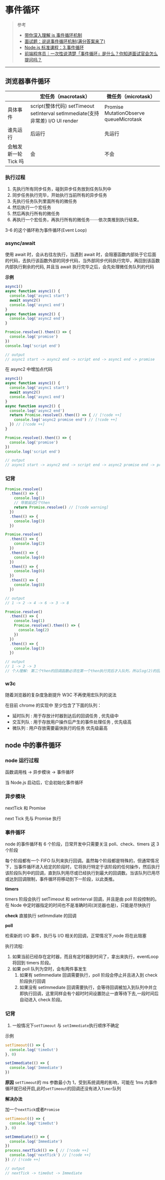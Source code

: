 # 事件循环

> 参考
>
> - [带你深入理解 js 事件循环机制](https://juejin.cn/post/7150103625270820901)
> - [面试题：说说事件循环机制(满分答案来了)](https://juejin.cn/post/6844904079353708557)
> - [Node.js 标准课程：3.事件循环](https://www.bilibili.com/video/BV13A4y1Q7N5)
> - [前端程序员｜一次性说清楚「事件循环」是什么？你知道面试官会怎么提问吗？](https://www.bilibili.com/video/BV1864y117PQ)

---

## 浏览器事件循环

|                      | **宏任务（macrotask）**                                                        | **微任务（microtask）**                |
| :------------------- | ------------------------------------------------------------------------------ | -------------------------------------- |
| 具体事件             | script(整体代码) setTimeout setInterval setImmediate(支持非常差) I/O UI render | Promise MutationObserve queueMicrotask |
| 谁先运行             | 后运行                                                                         | 先运行                                 |
| 会触发新一轮 Tick 吗 | 会                                                                             | 不会                                   |

### 执行过程

1. 先执行所有同步任务，碰到异步任务放到任务队列中
2. 同步任务执行完毕，开始执行当前所有的异步任务
3. 先执行任务队列里面所有的微任务
4. 然后执行一个宏任务
5. 然后再执行所有的微任务
6. 再执行一个宏任务，再执行所有的微任务·······依次类推到执行结束。

3-6 的这个循环称为事件循环(Event Loop)

### async/await

使用 await 时，会从右往左执行，当遇到 await 时，会阻塞函数内部处于它后面的代码，去执行该函数外部的同步代码，当外部同步代码执行完毕，再回到该函数内部执行剩余的代码, 并且当 await 执行完毕之后，会先处理微任务队列的代码

**示例**

```js
async1()
async function async1() {
  console.log('async1 start')
  await async2()
  console.log('async1 end')
}
async function async2() {
  console.log('async2 end')
}

Promise.resolve().then(() => {
  console.log('promise')
})
console.log('script end')

// output
// async1 start -> async2 end -> script end -> async1 end -> promise
```

在 async2 中增加点代码

<!-- prettier-ignore-start -->
```js
async1()
async function async1() {
  console.log('async1 start')
  await async2()
  console.log('async1 end')
}
async function async2() {
  console.log('async2 end')
  return Promise.resolve().then(() => { // [!code ++]
    console.log('async2 promise end') // [!code ++]
  }) // [!code ++]
}

Promise.resolve().then(() => {
  console.log('promise')
})
console.log('script end')

// output
// async1 start -> async2 end -> script end -> async2 promise end -> promise -> async1 end
```
<!-- prettier-ignore-end -->

### 记背

```js
Promise.resolve()
  .then(() => {
    console.log(1)
    // 导致延迟2个then
    return Promise.resolve() // [!code warning]
  })
  .then(() => {
    console.log(3)
  })

Promise.resolve()
  .then(() => {
    console.log(2)
  })
  .then(() => {
    console.log(4)
  })
  .then(() => {
    console.log(6)
  })
  .then(() => {
    console.log(8)
  })

// output
// 1 -> 2 -> 4 -> 6 -> 3 -> 8
```

```js
Promise.resolve()
  .then(() => {
    console.log(1)
    Promise.resolve().then(() => {
      console.log(2)
    })
  })
  .then(() => {
    console.log(3)
  })

// output
// 1 -> 2 -> 3
// 个人理解: 第二个then的回调函数必须在第一个then执行完后才入队列，所以log(2)的回调函数先于第二个then进入队列
```

### w3c

随着浏览器的复杂度急剧提升 W3C 不再使用宏队列的说法

在目前 chrome 的实现中 至少包含了下面的队列：

- 延时队列 : 用于存放计时器到达后的回调任务 , 优先级中
- 交互列队 : 用于存放用户操作后产生的事件处理任务 , 优先级高
- 微队列 : 用户存放需要最快执行的任务 优先级最高

## node 中的事件循环

### node 运行过程

函数调用栈 -> 异步模块 -> 事件循环

当 Node.js 启动后，它会初始化事件循环

### 异步模块

nextTick 和 Promise

next Tick 先与 Promise 执行

### 事件循环

node 的事件循环有 6 个阶段，日常开发中只需要关注 poll、check、timers 这 3 个阶段

每个阶段都有一个 FIFO 队列来执行回调。虽然每个阶段都是特殊的，但通常情况下，当事件循环进入给定的阶段时，它将执行特定于该阶段的任何操作，然后执行该阶段队列中的回调，直到队列用尽或已经执行到最大的回调数。当该队列已用尽或达到回调限制，事件循环将移动到下一阶段，以此类推。

**timers**

timers 阶段会执行 setTimeout 和 setInterval 回调，并且是由 poll 阶段控制的。 在 Node 中定时器指定的时间也不是准确时间(浏览器也是)，只能是尽快执行

**check**
直接执行 setImmdiate 的回调

**poll**

检索新的 I/O 事件，执行与 I/O 相关的回调，正常情况下,node 将在此阻塞

执行流程:

1. 如果当前已经存在定时器，而且有定时器到时间了，拿出来执行，eventLoop 将回到 timers 阶段。
2. 如果 poll 队列为空时，会有两件事发生
   1. 如果有 setImmediate 回调需要执行，poll 阶段会停止并且进入到 check 阶段执行回调
   2. 如果没有 setImmediate 回调需要执行，会等待回调被加入到队列中并立即执行回调，这里同样会有个超时时间设置防止一直等待下去,一段时间后自动进入 check 阶段。

### 记背

1. 一般情况下`setTimeout` 与 `setImmediate`执行顺序不确定

示例

```js
setTimeout(() => {
  console.log('timeOut')
}, 0)

setImmediate(() => {
  console.log('Immediate')
})
```

**原因**
`setTimeout`的 ms 参数最小为 1，受到系统调用的影响，可能在 1ms 内事件循环就已经开启,此时`setTimeout`的回调还没有进入`Timer`队列

**解决办法**

加一个`nextTick`或者`Promise`

<!-- prettier-ignore-start -->
```js
setTimeout(() => {
  console.log('timeOut')
}, 0)

setImmediate(() => {
  console.log('Immediate')
})
process.nextTick(() => { // [!code ++]
  console.log('nextTick') // [!code ++]
}) // [!code ++]

// output
// nextTick -> timeOut -> Immediate
```
<!-- prettier-ignore-end -->

